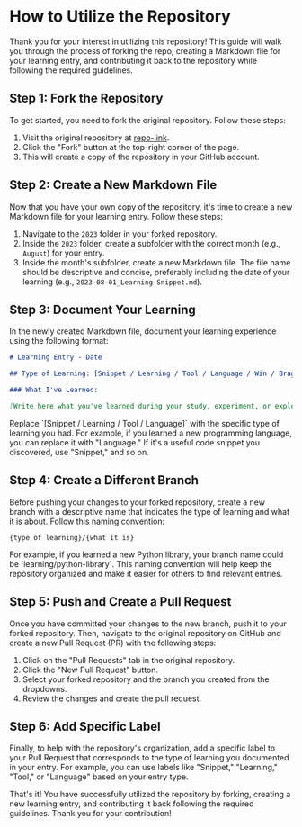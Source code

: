 # How to Utilize the Repository

Thank you for your interest in utilizing this repository! This guide will walk you through the process of forking the repo, creating a Markdown file for your learning entry, and contributing it back to the repository while following the required guidelines.

## Step 1: Fork the Repository

To get started, you need to fork the original repository. Follow these steps:

1. Visit the original repository at [repo-link](https://github.com/repo-owner/repo-name).
2. Click the "Fork" button at the top-right corner of the page.
3. This will create a copy of the repository in your GitHub account.

## Step 2: Create a New Markdown File

Now that you have your own copy of the repository, it's time to create a new Markdown file for your learning entry. Follow these steps:

1. Navigate to the `2023` folder in your forked repository.
2. Inside the `2023` folder, create a subfolder with the correct month (e.g., `August`) for your entry.
3. Inside the month's subfolder, create a new Markdown file. The file name should be descriptive and concise, preferably including the date of your learning (e.g., `2023-08-01_Learning-Snippet.md`).

## Step 3: Document Your Learning

In the newly created Markdown file, document your learning experience using the following format:

```markdown
# Learning Entry - Date

## Type of Learning: [Snippet / Learning / Tool / Language / Win / Bragging]

### What I've Learned:

[Write here what you've learned during your study, experiment, or exploration. Be as detailed and informative as possible.]
```

Replace \`[Snippet / Learning / Tool / Language]\` with the specific type of learning you had. For example, if you learned a new programming language, you can replace it with "Language." If it's a useful code snippet you discovered, use "Snippet," and so on.

## Step 4: Create a Different Branch

Before pushing your changes to your forked repository, create a new branch with a descriptive name that indicates the type of learning and what it is about. Follow this naming convention:

```
{type of learning}/{what it is}
```

For example, if you learned a new Python library, your branch name could be \`learning/python-library\`. This naming convention will help keep the repository organized and make it easier for others to find relevant entries.

## Step 5: Push and Create a Pull Request

Once you have committed your changes to the new branch, push it to your forked repository. Then, navigate to the original repository on GitHub and create a new Pull Request (PR) with the following steps:

1. Click on the "Pull Requests" tab in the original repository.
2. Click the "New Pull Request" button.
3. Select your forked repository and the branch you created from the dropdowns.
4. Review the changes and create the pull request.

## Step 6: Add Specific Label

Finally, to help with the repository's organization, add a specific label to your Pull Request that corresponds to the type of learning you documented in your entry. For example, you can use labels like "Snippet," "Learning," "Tool," or "Language" based on your entry type.

That's it! You have successfully utilized the repository by forking, creating a new learning entry, and contributing it back following the required guidelines. Thank you for your contribution!
